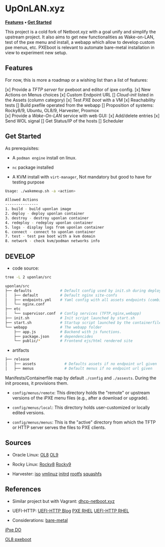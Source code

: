 # UpOnLAN.xyz

**[Features](#features) • [Get Started](#get-started)**

This project is a cold fork of Netboot.xyz with a goal unify and simplify the upstream project. It also aims to get new functionalities as Wake-on-LAN, test of the pxe menu and install, a webapp which allow to develop custom pxe menus, etc.
PXEboot is relevant to automate bare-metal installation in view to experiment new setup.

## Features

For now, this is more a roadmap or a wishing list than a list of features:

[x] Provide a *TFTP server* for pxeboot and editor of ipxe config.
[x] New Actions on Menus choices
[x] Custom Endpoint URL
[] *Cloud-init* listed in the Assets (column category)
[x] Test *PXE boot* with a VM
[x] Reachability tests
[] Build pxefile operated from the webapp
[] Proposition of systems: Rocky8/9, Ubuntu, OL8/9, Harvester, Proxmox   
[x] Provide a *Wake-On-LAN* service with web GUI:
    [x] Add/delete entries
    [x] Send WOL signal
    [] Get Status/IP of the hosts
    [] Scheduler

## Get Started

As prerequisites:

* A `podman engine` install on linux.

* `nc` package installed

* A KVM install with `virt-manager`, Not mandatory but good to have for testing purpose 

```bash
Usage: ./wakemeup.sh -a <action>

Allowed Actions
---------------
1. build - build uponlan image
2. deploy - deploy uponlan container
3. destroy - destroy uponlan container
4. redeploy - redeploy uponlan container
5. logs - display logs from uponlan container
6. connect - connect to uponlan container
7. test - test pxe boot with a kvm domain
8. network - check kvm/podman networks info
```

## DEVELOP 

* code source:

```bash
tree -L 2 uponlan/src

uponlan/src
├── defaults             # Default config used by init.sh during deployement
│   ├── default          # Default nginx site-confs
│   ├── endpoints.yml    # Yaml config with all assets endpoints (combine with env ENDPOINT_URL)provided 
│   └── nginx.conf
├── etc
│   └── supervisor.conf  # Config services (TFTP,nginx,webapp)
├── init.sh              # Init script launched by start.sh
├── start.sh             # Startup script launched by the containerfile 
└── webapp               # The webapp folder
    ├── app.js           # Backend with js functions. 
    ├── package.json     # dependencides
    └── public/*         # Frontend ejs/html rendered site
```

* artifacts

```bash
├── release
│   ├── assets             # Defaults assets if no endpoint url given
│   ├── menus              # Default menus if no endpoint url given
```

Manifests/Containerfile map by default `./config` and `./assests`. During the init process, it provisions them.

- `config/menus/remote`: This directory holds the "remote" or upstream versions of the iPXE menu files (e.g., after a download or upgrade).

- `config/menus/local`: This directory holds user-customized or locally edited versions.

- `config/menus/menus`: This is the "active" directory from which the TFTP or HTTP server serves the files to PXE clients.



## Sources 

* Oracle Linux:
[OL8](https://yum.oracle.com/ISOS/OracleLinux/OL8/u10/x86_64/OracleLinux-R8-U10-x86_64-boot.iso)
[OL9](https://yum.oracle.com/ISOS/OracleLinux/OL9/u5/x86_64/OracleLinux-R9-U5-x86_64-dvd.iso)


* Rocky Linux:
[Rocky8](https://download.rockylinux.org/pub/rocky/8/isos/x86_64/Rocky-8.10-x86_64-boot.iso)
[Rocky9](https://download.rockylinux.org/pub/rocky/9/isos/x86_64/Rocky-9.5-x86_64-boot.iso)


* Harvester:
[iso](https://releases.rancher.com/harvester/v1.5.0/harvester-v1.5.0-amd64.iso)
[vmlinuz](https://releases.rancher.com/harvester/v1.5.0/harvester-v1.5.0-vmlinuz-amd64)
[initrd](https://releases.rancher.com/harvester/v1.5.0/harvester-v1.5.0-initrd-amd64)
[rootfs](https://releases.rancher.com/harvester/v1.5.0/harvester-v1.5.0-rootfs-amd64.squashfs)
[squashfs](https://releases.rancher.com/harvester/v1.5.0/harvester-v1.5.0-rootfs-amd64.squashfs)


## References

* Similar project but with Vagrant:
[dhcp-netboot.xyz](https://github.com/samdbmg/dhcp-netboot.xyz)

* UEFI-HTTP:
[UEFI-HTTP Blog](https://mrguitar.net/blog/?p=2300)
[PXE RHEL](https://developers.redhat.com/articles/2024/08/20/bare-metal-deployments-image-mode-rhel#prepare_a_pxe_environment)
[UEFI-HTTP RHEL](https://developers.redhat.com/articles/2024/08/20/bare-metal-deployments-image-mode-rhel#bonus__forget_tftp_uefi_http_boot_is_better)

* Considerations:
[bare-metal](https://www.jimangel.io/posts/automate-ubuntu-22-04-lts-bare-metal/)

[iPxe DO](https://www.digitalocean.com/community/tutorials/bare-metal-provisioning-with-pxe-and-ipxe)

[OL8 pxeboot](https://github.com/laspavel/pxe-boot)